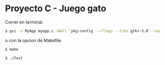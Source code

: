 # Proyecto C - Juego gato

Correr en terminal:

```bash
$ gcc -o MyApp myapp.c -Wall `pkg-config --cflags --libs gtk+-3.0` -export-dynamic
```
o con la opcion de Makefile

```bash
$ make
```
```bash
$ ./Test
```
